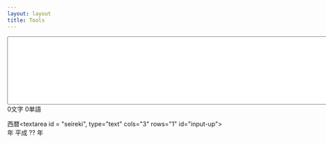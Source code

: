 ```yaml
---
layout: layout
title: Tools
---
```

<head>
<script type="text/javascript" src="http://ajax.googleapis.com/ajax/libs/jquery/1.4.2/jquery.min.js"></script>
<script type="text/javascript">
$(function(){
  // 文字数のカウント用=============================================
  $("#moji_count").keyup(function(){
      var len = $(this).val().length;
      $("#wcharCount").text((len != 0 ? len : 0)+"文字");

      var words = $(this).val().split(/[\s,]+/);
      len = words.length; 
      len = (len > 0 && words[len-1].length == 0) ? (len - 1) : len;
      $("#wordCount").text((len != 0 ? len : 0)+"単語");
  });

  $("#wcharCount").css("font-size", "xx-large");
  $("#wordCount").css("font-size", "xx-large");

  // 和暦・西暦変換 ========================================================
  var seireki;
  $("#seireki").keyup(function(){
      seireki = $(this).val();
      var wareki_text = "";
      var wareki = ["", "平成", "昭和", "大正","明治"];
      var start = [2100, 1989, 1926, 1912, 1868];
      for(i = 0; i < wareki.length; i++){
        if(seireki >= start[i] && seireki <= start[i - 1]){
           wareki_text += (wareki[i] + (seireki == start[i] ? "元" : (seireki - start[i] + 1)) + "年 ");
        }
      }
      $("#wareki").text(wareki_text);
  });
  $("#wareki").css("font-size", "xx-large");
});
</script>
</head>

<textarea id = "moji_count", type="text" cols="150" rows="10" id="input-up"></textarea>
<div>
  <span id="wcharCount">0文字</span> 
  <span id="wordCount">0単語</span> 
</div>


西暦<textarea id = "seireki", type="text" cols="3" rows="1" id="input-up"></textarea>年
<span id="wareki">平成 ?? 年</span>

